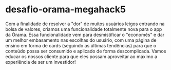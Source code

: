 # desafio-orama-megahack5

Com a finalidade de resolver a "dor" de muitos usuários leigos entrando na bolsa de valores, criamos uma funcionalidade totalmente nova para o app da Órama. Essa funcionalidade vem para desmistificar o "economês" e dar um melhor embasamento nas escolhas do usuário, com uma página de ensino em forma de cards (seguindo as últimas tendências) para que o conteúdo possa ser consumido e aplicado de forma descomplicada. Vamos educar os nossos cliente para que eles possam aproveitar ao máximo a experiência de ser um investidor!
